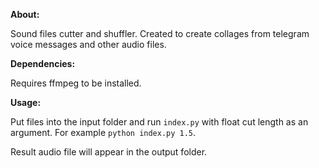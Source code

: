 **About:**

Sound files cutter and shuffler. Created to create collages from telegram voice messages and other audio files. 

**Dependencies:**

Requires ffmpeg to be installed.

**Usage:**

Put files into the input folder and run `index.py` with float cut length as an argument. 
For example `python index.py 1.5`.

Result audio file will appear in the output folder.
